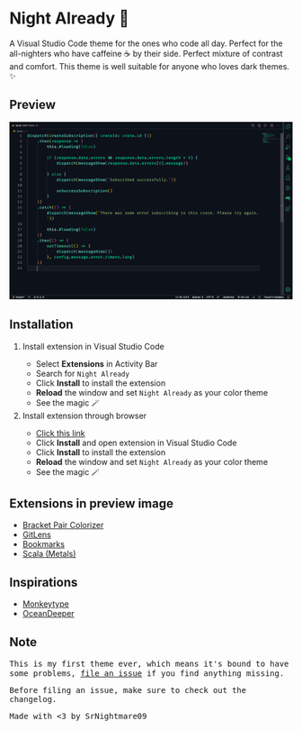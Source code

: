 # Night Already 🌙
A Visual Studio Code theme for the ones who code all day. Perfect for the all-nighters who have caffeine ☕️ by their side. Perfect mixture of contrast and comfort. This theme is well suitable for anyone who loves dark themes. ✨

## Preview
<img src = "../images/preview.png">

## Installation
<ol>
<li>Install extension in Visual Studio Code</li>
<ul>
  <li>Select <b>Extensions</b> in Activity Bar</li>
  <li>Search for <code>Night Already</code></li>
  <li>Click <b>Install</b> to install the extension</li>
  <li><b>Reload</b> the window and set <code>Night Already</code> as your color theme</li>
  <li>See the magic 🪄</li>
</ul>
<li>Install extension through browser</li>
<ul>
<li><a href = "https://marketplace.visualstudio.com/items?itemName=SrNightmare09.night-already&ssr=false#overview">Click this link</a></li>
  <li>Click <b>Install</b> and open extension in Visual Studio Code</li>
  <li>Click <b>Install</b> to install the extension</li>
  <li><b>Reload</b> the window and set <code>Night Already</code> as your color theme</li>
  <li>See the magic 🪄</li>
</ul>
</ol>

## Extensions in preview image
<ul>
  <li><a href = "https://marketplace.visualstudio.com/items?itemName=CoenraadS.bracket-pair-colorizer">Bracket Pair Colorizer</a></li>
  <li><a href = "https://marketplace.visualstudio.com/items?itemName=eamodio.gitlens">GitLens</a></li>
  <li><a href = "https://marketplace.visualstudio.com/items?itemName=alefragnani.Bookmarks">Bookmarks</a></li>
  <li><a href = "https://marketplace.visualstudio.com/items?itemName=scalameta.metals">Scala (Metals)</a></li>
</ul>

## Inspirations
<ul>
  <li><a href = "https://monkeytype.com/">Monkeytype</a></li>
  <li><a href = "https://marketplace.visualstudio.com/items?itemName=pierrenel.theme-oceandeeper">OceanDeeper</a></li>
</ul>

## Note
<samp>
This is my first theme ever, which means it's bound to have some problems, <a href = "https://github.com/SrNightmare09/night-already/issues">file an issue</a> if you find anything missing.

Before filing an issue, make sure to check out the changelog.
</samp>

Made with <3 by SrNightmare09
